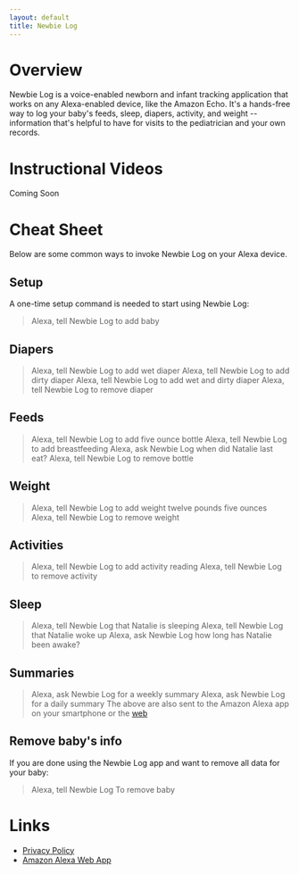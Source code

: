 ```yaml
---
layout: default
title: Newbie Log
---
```


# Overview
Newbie Log is a voice-enabled newborn and infant tracking application that works on any Alexa-enabled device, like the Amazon Echo. It's a hands-free way to log your baby's feeds, sleep, diapers, activity, and weight -- information that's helpful to have for visits to the pediatrician and your own records.

# Instructional Videos
Coming Soon

# Cheat Sheet
Below are some common ways to invoke Newbie Log on your Alexa device.

## Setup
A one-time setup command is needed to start using Newbie Log:
>Alexa, tell Newbie Log to add baby

## Diapers
>Alexa, tell Newbie Log to add wet diaper
>Alexa, tell Newbie Log to add dirty diaper
>Alexa, tell Newbie Log to add wet and dirty diaper
>Alexa, tell Newbie Log to remove diaper

## Feeds
>Alexa, tell Newbie Log to add five ounce bottle
>Alexa, tell Newbie Log to add breastfeeding 
>Alexa, ask Newbie Log when did Natalie last eat?
>Alexa, tell Newbie Log to remove bottle

## Weight
>Alexa, tell Newbie Log to add weight twelve pounds five ounces
>Alexa, tell Newbie Log to remove weight

## Activities
>Alexa, tell Newbie Log to add activity reading
>Alexa, tell Newbie Log to remove activity

## Sleep
>Alexa, tell Newbie Log that Natalie is sleeping
>Alexa, tell Newbie Log that Natalie woke up
>Alexa, ask Newbie Log how long has Natalie been awake?

## Summaries
>Alexa, ask Newbie Log for a weekly summary
>Alexa, ask Newbie Log for a daily summary
The above are also sent to the Amazon Alexa app on your smartphone or the [web](http://alexa.amazon.com/spa/index.html)

## Remove baby's info
If you are done using the Newbie Log app and want to remove all data for your baby:
>Alexa, tell Newbie Log To remove baby

# Links
* [Privacy Policy](newbie_privacy_policy.md)
* [Amazon Alexa Web App](https://alexa.amazon.com/)
